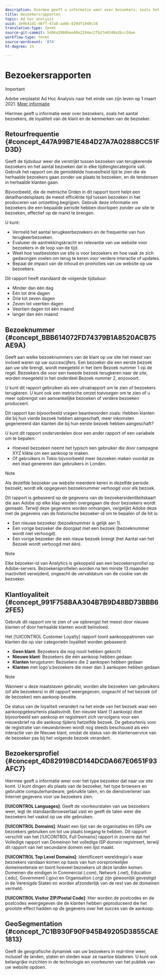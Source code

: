 ```yaml
---
description: Hiermee geeft u informatie weer over bezoekers, zoals het aantal bezoekers, de loyaliteit van de klant en de kenmerken van de bezoeker.
title: Bezoekersrapporten
topic: Ad hoc analysis
uuid: 3e9b41d1-d6ff-47a8-aa6b-829df1040c34
translation-type: tm+mt
source-git-commit: 5d96a2868bee48e2294ec2fb27e0340a3bcc50ae
workflow-type: tm+mt
source-wordcount: '874'
ht-degree: 1%

---
```



# Bezoekersrapporten

>[!IMPORTANT]
>
>Adobe verplaatst Ad Hoc Analysis naar het einde van zijn leven op 1 maart 2021. [Meer informatie](https://adobe.ly/discoverworkspace)

Hiermee geeft u informatie weer over bezoekers, zoals het aantal bezoekers, de loyaliteit van de klant en de kenmerken van de bezoeker.

## Retourfrequentie {#concept_447A99B71E484D27A7A02888CC51FD3D}

Geeft de tijdsduur weer die verstrijkt tussen bezoeken van terugkerende bezoekers en het aantal bezoeken dat in elke tijdlengtecategorie valt. Gebruik het rapport om de gemiddelde hoeveelheid tijd te zien die de herhaalde bezoekers gaan zonder uw plaats te bezoeken, en de tendensen in herhaalde klanten gaan.

<!-- 

c_reports_return_freq.xml

 -->

Bijvoorbeeld, die de metrische Orden in dit rapport toont helpt een detailhandelsplaats de meest efficiënte tijd tussen bezoeken in het produceren van omzetting begrijpen. Gebruik deze informatie om bezoekers die een bepaalde periode hebben doorlopen zonder uw site te bezoeken, effectief op de markt te brengen.

U kunt:

* Vermeld het aantal terugkeerbezoekers en de frequentie van hun terugkeerbezoeken.
* Evalueer de aantrekkingskracht en relevantie van uw website voor bezoekers in de loop van de tijd.
* Weet hoe vastbesloten uw site is voor bezoekers en hoe vaak ze zich gedwongen voelen om terug te keren voor verdere interactie of updates.
* Bepaal de impact van de inhoud en promoties van uw website op uw bezoekers.

Dit rapport heeft standaard de volgende tijdsduur:

* Minder dan één dag
* Eén tot drie dagen
* Drie tot zeven dagen
* Zeven tot veertien dagen
* Veertien dagen tot één maand
* langer dan één maand

## Bezoeknummer {#concept_BBB614072FD74379B1A8520ACB75AE9A}

Geeft aan welke bezoeknummers van de klant op uw site het meest van invloed waren op uw succescijfers. Een bezoeker die een eerste bezoek aan uw site brengt, wordt meegeteld in het item Bezoek nummer 1 op de regel. Bezoekers die voor een tweede bezoek terugkeren naar de site, worden meegeteld in het onderdeel Bezoek nummer 2, enzovoort.

<!-- 

c_reports_visit_number.xml

 -->

U kunt dit rapport gebruiken als een uitvalrapport om te zien of bezoekers terugkeren. U kunt ook een metrische omzet toevoegen om te zien of u meer opbrengst van aanvankelijke bezoeken of verdere bezoeken produceert.

Dit rapport kan bijvoorbeeld vragen beantwoorden zoals: Hebben klanten die bij hun vierde bezoek hebben aangeschaft, meer inkomsten gegenereerd dan klanten die bij hun eerste bezoek hebben aangeschaft?

U kunt dit rapport onderverdelen door een ander rapport of een variabele om te bepalen:

* Hoeveel bezoeken neemt het typisch een gebruiker die door campagne XYZ klikte om een aankoop te maken.
* Of gebruikers in Tokio bijvoorbeeld meer bezoeken maken voordat ze een lead genereren dan gebruikers in Londen.

>[!NOTE]
>
>Als dezelfde bezoeker uw website meerdere keren in dezelfde periode bezoekt, wordt elk opgegeven bezoeknummer verhoogd voor elk bezoek.

Dit rapport is gebaseerd op de gegevens van de bezoekersidentiteitskaart die aan Adobe op elke klap worden overgegaan die door bezoekers wordt gemaakt. Terwijl deze gegevens worden ontvangen, vergelijkt Adobe deze met de gegevens van de historische bezoeker-id om te bepalen of de hit is:

* Een nieuwe bezoeker (bezoeknummer is gelijk aan 1).
* Een vorige bezoeker die doorgaat met een bezoek (bezoeknummer wordt niet verhoogd).
* Een vorige bezoeker die een nieuw bezoek brengt (het Aantal van het Bezoek wordt verhoogd met één).

>[!NOTE]
>
>Elke bezoeker-id van Analytics is gekoppeld aan een bezoekersprofiel op Adobe-servers. Bezoekersprofielen worden na ten minste 13 maanden inactiviteit verwijderd, ongeacht de vervaldatum van de cookie van de bezoeker.

## Klantloyaliteit {#concept_991F758BAA304B7B9D48BD73BBB62FE5}

Gebruik dit rapport om te zien of uw opbrengst het meest door nieuwe klanten of door herhaalde klanten wordt beïnvloed.

<!-- 

c_reports_customerloyalty.xml

 -->

Het [!UICONTROL Customer Loyalty] rapport toont aankooppatronen van klanten die op vier categorieën loyaliteit worden gebaseerd:

* **Geen klant**: Bezoekers die nog nooit hebben gekocht
* **Nieuwe klant**: Bezoekers die één aankoop hebben gedaan
* **Klanten** terugsturen: Bezoekers die 2 aankopen hebben gedaan
* **Klanten** met logo&#39;s:bezoekers die meer dan 3 aankopen hebben gedaan

>[!NOTE]
>
>Wanneer u deze maatstaven gebruikt, worden alle bezoeken van gebruikers (of alle bezoekers) in dit rapport weergegeven, ongeacht of het bezoek (of de bezoeker) een aankoop bevatte.

De status van de loyaliteit verandert na het einde van het bezoek waar een aankoopgebeurtenis plaatsvindt. Een nieuwe klant (1 aankoop) doet bijvoorbeeld een aankoop en registreert zich vervolgens voor een nieuwsbrief na die aankoop tijdens hetzelfde bezoek. De gebeurtenis voor de registratie van nieuwsbrieven wordt nog steeds beschouwd als een interactie van de Nieuwe klant, omdat de status van de klantenservice van de bezoeker pas bij het volgende bezoek verandert.

## Bezoekersprofiel {#concept_4D829198CD144DCDA667E0651F93AFC7}

Hiermee geeft u informatie weer over het type bezoeker dat naar uw site komt. U kunt dingen als plaats van de bezoeker, het type browsers en gebruikte computerhardware, gebruikte talen, en de dienstverlener van Internet gegevens voor uw bezoekers zien.

<!-- 

c_reports_visitor_profile.xml

 -->

**[!UICONTROL Languages]**: Geeft de voorkeurstalen van uw bezoekers weer, legt de standaardbrowsertaal vast en geeft de talen weer die bezoekers het vaakst op uw site gebruiken.

**[!UICONTROL Domains]**: Maakt een lijst van de organisaties en ISPs uw bezoekers gebruiken om tot uw plaats toegang te hebben. Dit rapport verschilt van het [!UICONTROL Full Domains] rapport in zoverre dat het Volledige rapport van Domeinen het volledige ISP domein registreert, terwijl dit rapport van het secundaire domein een lijst maakt.

**[!UICONTROL Top Level Domains]**: Identificeert wereldregio&#39;s waar bezoekers vandaan komen op basis van hun oorspronkelijke domeinextensie en toont hoeveel bezoekers uit deze landen komen. Domeinen die eindigen in Commercial (.com), Network (.net), Education (.edu), Government (.gov) en Organisation (.org) zijn gewoonlijk gevestigd in de Verenigde Staten en worden afzonderlijk van de rest van de domeinen vermeld.

**[!UICONTROL Visitor ZIP/Postal Code]**: Hier worden de postcodes en de postcodes weergegeven die de klanten hebben geproduceerd die het grootste effect hadden op de gegevens over het succes van de aankoop.

## GeoSegmentation {#concept_7C1B930F90F945B49205D3855CAE1813}

<!-- 

c_reports_geosegmentation.xml

 -->

Geeft de geografische dynamiek van uw bezoekers in real-time weer, inclusief de landen, staten en steden waar ze naartoe bladeren. U kunt ook belangrijke inzichten in de technologie en voorkeuren van het publiek van uw website opdoen.
